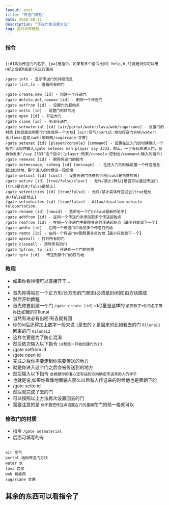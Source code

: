 ```yaml
---
layout: post
title: "传送门教程"
date: 2018-08-11 
description: "传送门色设置方法"
tag: 我的世界教程
---   
```

### 指令

```

[id]均为传送门的名字、[pa]是指令，如果有多个指令比如[ help,h,?]就是说你可以用Help或者h或者?来进行使用

/gate info - 显示传送门的详细信息
/gate list,ls - 查看所有的门

/gate create,new [id] - 创建一个传送门
/gate delete,del,remove [id] - 删除一个传送门
/gate setfrom [id] - 设置门的起始点
/gate setto [id] - 设置门的目的地
/gate open [id] - 开启大门
/gate close [id] - 关闭传送门
/gate setmaterial [id] [air/portal/water/lava/web/sugarcane] - 设置门的材质【也就是说吧那个门改成另一个方块】[air:空气/portal:地狱传送门方块/water:水/lava:岩浆/web:蜘蛛网/sugarcane:甘蔗]
/gate setexec [id] [player/console] [command] - 设置在进入门的时候输入一个指令[比如你输入/gate setexec men player say 2333，那么，一旦有玩家进入门，会自动发出"/say 2333"这个指令][player:玩家/console:控制台/command:输入的指令]
/gate remexec [id] - 删除传送门的指令
/gate setmessage, setmsg [id] [message]  - 在进入门的时候设置一个传送信息.就比如领地、那个进入的时候说一段信息
/gate setcost [id] [cost] - 设置传送门花费的价格[cost是花费的钱]
/gate setinv [id] [true/false/clear] - 允许/禁止/默认|是否可以通过传送门[true是允许/false是禁止]
/gate setentities [id] [true/false] - 允许/禁止实体传送过去[true是允许/false是禁止]
/gate setvehicles [id] [true/false] - Allow/disallow vehicle teleportation.
/gate rename [id] [newid] - 重命名一个门[newid是新的名字]
/gate addfrom [id] - 在同一个传送门中添加更多个传送起始点
/gate remfrom [id] - 在同一个传送门中删除多余的传送起始点【最少只能留下一个】
/gate addto [id] - 在同一个传送门中添加多个传送目的地
/gate remto [id] - 在同一个传送门中删除更多目的地【最少只能留下一个】
/gate openall - 打开所有的门
/gate closeall - 清除所有的门
/gate tpfrom, tp [id] - 传送到一个门的位置
/gate tpto [id] - 传送到那个门的目的地

```

### 教程

* 如果你看得懂可以直接开干...
* 
* 首先你得站在一个正方形/长方形的门里面(必须是封闭的)由方块围成
* 然后开始教程
* 首先你要创建一个门 `/gate create [id]` id尽量是这样的 `前面数字+你的名字简称`比如我的01lunai
* 当然有进必有出呸!有去就有回
* 你的id后还得加上数字一般来说 `1`是去的 `2` 是回来的比如我去的门 `01lunai1` 回来的门 `01lunai2`
* 这样主要是为了防止混淆
* 然后依次输入以下指令 `id都是一开始创建门的id`
* /gate setfrom id 
* /gate open id 
* 完成之后你需要走到你需要传送的地方
* 就是你进入这个门之后会被传送到的地方
* 然后输入以下指令 `会根据你的准心还有站的方向确定传送来的人的样子`
* 也就是说,如果你看像地面输入那么以后有人传送来的时候他也是面朝下的
* /gate setto id
* 然后就完成了去的门
* 可以按照以上方法再次设置回去的门
* 需要注意的是 `你不要把传送点设置在门的里面`在门的前一格就可以

### 修改门的材质

* 指令 `/gate setmaterial`
* 后面可填写的有

```

air 空气
portal 地狱传送门方块
water 水 
lava 岩浆
web 蜘蛛网
sugarcane 甘蔗

```

## 其余的东西可以看指令了